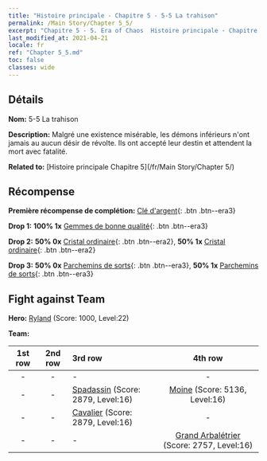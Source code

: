```yaml
---
title: "Histoire principale - Chapitre 5 - 5-5 La trahison"
permalink: /Main Story/Chapter 5_5/
excerpt: "Chapitre 5 - 5. Era of Chaos  Histoire principale - Chapitre 5_5. 5-5 La trahison"
last_modified_at: 2021-04-21
locale: fr
ref: "Chapter 5_5.md"
toc: false
classes: wide
---
```


## Détails

 **Nom:** 5-5 La trahison

 **Description:** Malgré une existence misérable, les démons inférieurs n'ont jamais au aucun désir de révolte. Ils ont accepté leur destin et attendent la mort avec fatalité.

 **Related to:** [Histoire principale Chapitre 5](/fr/Main Story/Chapter 5/)

## Récompense

 **Première récompense de complétion:** [Clé d'argent](/fr/Items/con_693/){: .btn .btn--era3}

 **Drop 1:** **100% 1x** [Gemmes de bonne qualité](/fr/Items/mat_16/){: .btn .btn--era3}

 **Drop 2:** **50% 0x** [Cristal ordinaire](/fr/Items/mat_11/){: .btn .btn--era2}, **50% 1x** [Cristal ordinaire](/fr/Items/mat_11/){: .btn .btn--era2}

 **Drop 3:** **50% 0x** [Parchemins de sorts](/fr/Items/con_694/){: .btn .btn--era3}, **50% 1x** [Parchemins de sorts](/fr/Items/con_694/){: .btn .btn--era3}


## Fight against Team
 **Hero:** [Ryland](/fr/heroes/Ryland/) (Score: 1000, Level:22)

 **Team:**


  | 1st row | 2nd row | 3rd row | 4th row |
  |:----:|:----:|:----|:----:|
  | - | - | - | - |
  | - | - | [Spadassin](/fr/units/Swordsman/) (Score: 2879, Level:16)  | [Moine](/fr/units/Monk/) (Score: 5136, Level:16)  |
  | - | - | [Cavalier](/fr/units/Cavalier/) (Score: 2879, Level:16)  | - |
  | - | - | - | [Grand Arbalétrier](/fr/units/Marksman/) (Score: 2757, Level:16)  |


